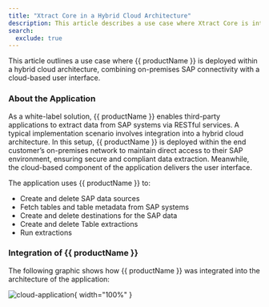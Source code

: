 ```yaml
---
title: "Xtract Core in a Hybrid Cloud Architecture"
description: This article describes a use case where Xtract Core is integrated into a customer application.
search:
  exclude: true
---
```


This article outlines a use case where {{ productName }} is deployed within a hybrid cloud architecture, combining on-premises SAP connectivity with a cloud-based user interface.

### About the Application


As a white-label solution, {{ productName }} enables third-party applications to extract data from SAP systems via RESTful services.
A typical implementation scenario involves integration into a hybrid cloud architecture. 
In this setup, {{ productName }} is deployed within the end customer’s on-premises network to maintain direct access to their SAP environment, ensuring secure and compliant data extraction.
Meanwhile, the cloud-based component of the application delivers the user interface.

The application uses {{ productName }} to:

- Create and delete SAP data sources
- Fetch tables and table metadata from SAP systems
- Create and delete destinations for the SAP data
- Create and delete Table extractions
- Run extractions


### Integration of {{ productName }}

The following graphic shows how {{ productName }} was integrated into the architecture of the application:

![cloud-application](../assets/images/articles/xc/cloud-application.svg){ width="100%" }
